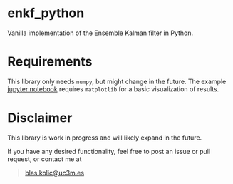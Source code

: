 # enkf_python
Vanilla implementation of the Ensemble Kalman filter in Python.

# Requirements
This library only needs `numpy`, but might change in the future. The example [jupyter notebook]((https://github.com/blas-ko/enkf_python/blob/main/notebooks/ensemble_kalman_filter_with_examples.ipynb)) requires `matplotlib` for a basic visualization of results.

# Disclaimer
This library is work in progress and will likely expand in the future.

If you have any desired functionality, feel free to post an issue or pull request, or contact me at 
> blas.kolic@uc3m.es
